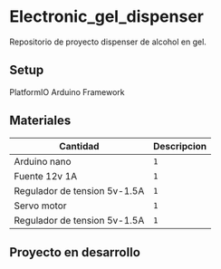 # Electronic_gel_dispenser
Repositorio de proyecto dispenser de alcohol en gel. 

## Setup
PlatformIO
Arduino Framework

## Materiales


|       Cantidad                    |  Descripcion  |
|-----------------------------------|---------------|
|Arduino nano                       |`1`            |
|Fuente 12v 1A                      |`1`            |
|Regulador de tension 5v-1.5A       |`1`            |
|Servo motor                        |`1`            |
|Regulador de tension 5v-1.5A       |`1`            |

## Proyecto en desarrollo